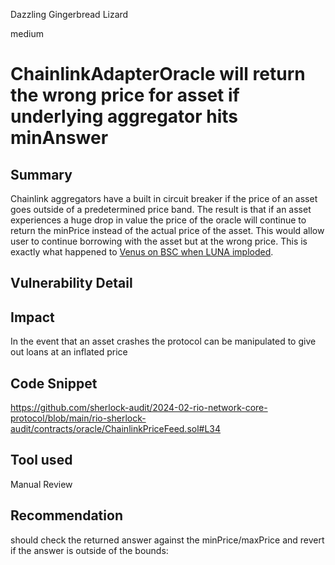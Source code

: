 Dazzling Gingerbread Lizard

medium

# ChainlinkAdapterOracle will return the wrong price for asset if underlying aggregator hits minAnswer

## Summary
Chainlink aggregators have a built in circuit breaker if the price of an asset goes outside of a predetermined price band. The result is that if an asset experiences a huge drop in value  the price of the oracle will continue to return the minPrice instead of the actual price of the asset. This would allow user to continue borrowing with the asset but at the wrong price. This is exactly what happened to [Venus on BSC when LUNA imploded](https://rekt.news/venus-blizz-rekt/).
## Vulnerability Detail

## Impact
In the event that an asset crashes   the protocol can be manipulated to give out loans at an inflated price

## Code Snippet
https://github.com/sherlock-audit/2024-02-rio-network-core-protocol/blob/main/rio-sherlock-audit/contracts/oracle/ChainlinkPriceFeed.sol#L34

## Tool used

Manual Review

## Recommendation
should check the returned answer against the minPrice/maxPrice and revert if the answer is outside of the bounds:
